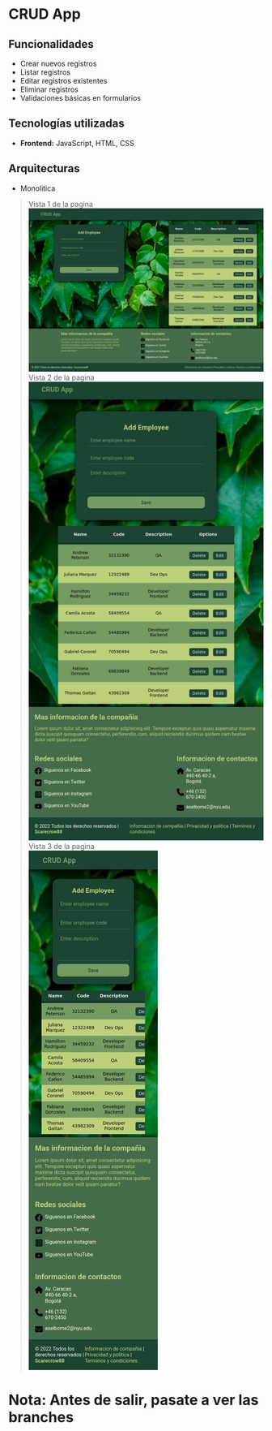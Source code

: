 # CRUD App
## Funcionalidades
- Crear nuevos registros
- Listar registros
- Editar registros existentes
- Eliminar registros
- Validaciones básicas en formularios
## Tecnologías utilizadas
- **Frontend:** JavaScript, HTML, CSS
## Arquitecturas
- Monolitica
> Vista 1 de la pagina <br>
![Logo](assets/Capture1.png) <br>
> Vista 2 de la pagina <br>
![Logo](assets/Capture2.png) <br>
> Vista 3 de la pagina <br>
![Logo](assets/Capture3.png) <br>
# **Nota:** Antes de salir, pasate a ver las branches